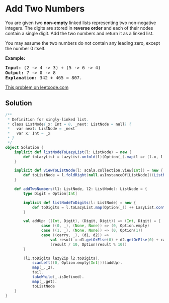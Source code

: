 # Add Two Numbers

You are given two **non-empty** linked lists representing two non-negative
integers. The digits are stored in **reverse order** and each of their nodes
contain a single digit. Add the two numbers and return it as a linked list.

You may assume the two numbers do not contain any leading zero, except the
number 0 itself.

**Example:**
<pre>
<b>Input:</b> (2 -> 4 -> 3) + (5 -> 6 -> 4)
<b>Output:</b> 7 -> 0 -> 8
<b>Explanation:</b> 342 + 465 = 807.
</pre>

[This problem on leetcode.com](https://leetcode.com/problems/add-two-numbers/)

## Solution

```scala
/**
 * Definition for singly-linked list.
 * class ListNode(_x: Int = 0, _next: ListNode = null) {
 *   var next: ListNode = _next
 *   var x: Int = _x
 * }
 */
object Solution {
    implicit def listNodeToLazyList(l: ListNode) = new {
        def toLazyList = LazyList.unfold(l)(Option(_).map(l => (l.x, l.next)))
    }

    implicit def viewToListNode(l: scala.collection.View[Int]) = new {
        def toListNode = l.foldRight(null.asInstanceOf[ListNode])(ListNode(_, _))
    }

    def addTwoNumbers(l1: ListNode, l2: ListNode): ListNode = {
        type Digit = Option[Int]

        implicit def listNodeToDigits(l: ListNode) = new {
            def toDigits = l.toLazyList.map(Option(_)) ++ LazyList.continually(Option.empty)
        }

        val addUp: ((Int, Digit), (Digit, Digit)) => (Int, Digit) = {
                case ((0, _), (None, None)) => (0, Option.empty)
                case ((1, _), (None, None)) => (0, Option(1))
                case ((carry, _), (d1, d2)) =>
                    val result = d1.getOrElse(0) + d2.getOrElse(0) + carry
                    (result / 10, Option(result % 10))
        }

        (l1.toDigits lazyZip l2.toDigits).
            scanLeft((0, Option.empty[Int]))(addUp).
            map(_._2).
            tail.
            takeWhile(_.isDefined).
            map(_.get).
            toListNode
    }
}
```
